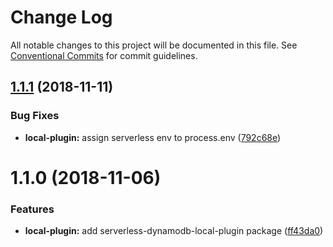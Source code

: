 # Change Log

All notable changes to this project will be documented in this file.
See [Conventional Commits](https://conventionalcommits.org) for commit guidelines.

## [1.1.1](https://github.com/GoPato/gopato-serverless-utils/compare/@gopato/serverless-dynamodb-local-plugin@1.1.0...@gopato/serverless-dynamodb-local-plugin@1.1.1) (2018-11-11)


### Bug Fixes

* **local-plugin:** assign serverless env to process.env ([792c68e](https://github.com/GoPato/gopato-serverless-utils/commit/792c68e))





# 1.1.0 (2018-11-06)


### Features

* **local-plugin:** add serverless-dynamodb-local-plugin package ([ff43da0](https://github.com/GoPato/gopato-serverless-utils/commit/ff43da0))
